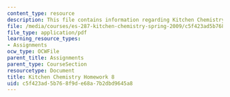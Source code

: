 ```yaml
---
content_type: resource
description: This file contains information regarding Kitchen Chemistry Homework 8.
file: /media/courses/es-287-kitchen-chemistry-spring-2009/c5f423ad5b768f9de68a7b2dbd9645a8_MITES_287S09_assn08_Week08.pdf
file_type: application/pdf
learning_resource_types:
- Assignments
ocw_type: OCWFile
parent_title: Assignments
parent_type: CourseSection
resourcetype: Document
title: Kitchen Chemistry Homework 8
uid: c5f423ad-5b76-8f9d-e68a-7b2dbd9645a8
---
```

